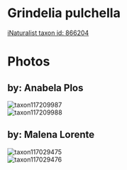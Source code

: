 
Grindelia pulchella
===================
  
[iNaturalist taxon id: 866204](https://www.inaturalist.org/taxa/866204)
# Photos

## by: Anabela Plos
  
![taxon117209987](https://inaturalist-open-data.s3.amazonaws.com/photos/125540314/medium.jpeg)  
![taxon117209988](https://inaturalist-open-data.s3.amazonaws.com/photos/125540273/medium.jpeg)
## by: Malena Lorente
  
![taxon117029475](https://inaturalist-open-data.s3.amazonaws.com/photos/125348546/medium.jpg)  
![taxon117029476](https://inaturalist-open-data.s3.amazonaws.com/photos/125348606/medium.jpg)